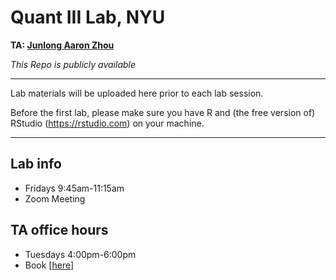 # Quant III Lab, NYU

**TA: [Junlong Aaron Zhou](http://www.zhoujunlong.com)**

*This Repo is publicly available*

---

Lab materials will be uploaded here prior to each lab session.


Before the first lab, please make sure you have R and (the free version of) RStudio (https://rstudio.com) on your machine.

---

## Lab info

- Fridays 9:45am-11:15am
- Zoom Meeting


## TA office hours

- Tuesdays 4:00pm-6:00pm
- Book [[here](https://calendly.com/jlzhou/15min)]
